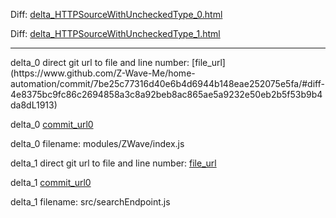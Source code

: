 Diff: [delta_HTTPSourceWithUncheckedType_0.html](./delta_HTTPSourceWithUncheckedType_0.html)

Diff: [delta_HTTPSourceWithUncheckedType_1.html](./delta_HTTPSourceWithUncheckedType_1.html)

<hr>
delta_0 direct git url to file and line number: [file_url](https://www.github.com/Z-Wave-Me/home-automation/commit/7be25c77316d40e6b4d6944b148eae252075e5fa/#diff-4e8375bc9fc86c2694858a3c8a92beb8ac865ae5a9232e50eb2b5f53b9b4da8dL1913)

delta_0 [commit_url0](https://www.github.com/Z-Wave-Me/home-automation/commit/7be25c77316d40e6b4d6944b148eae252075e5fa)

delta_0 filename: modules/ZWave/index.js



delta_1 direct git url to file and line number: [file_url](https://www.github.com/zotero/translation-server/commit/677c30c9f368e893fd0e6ce78da032671fd88de2/#diff-5b4f864f6ec1c108a2dacbfe64250a58fc248c222cea6bc9ffe55c19221cf677L74)

delta_1 [commit_url0](https://www.github.com/zotero/translation-server/commit/677c30c9f368e893fd0e6ce78da032671fd88de2)

delta_1 filename: src/searchEndpoint.js



